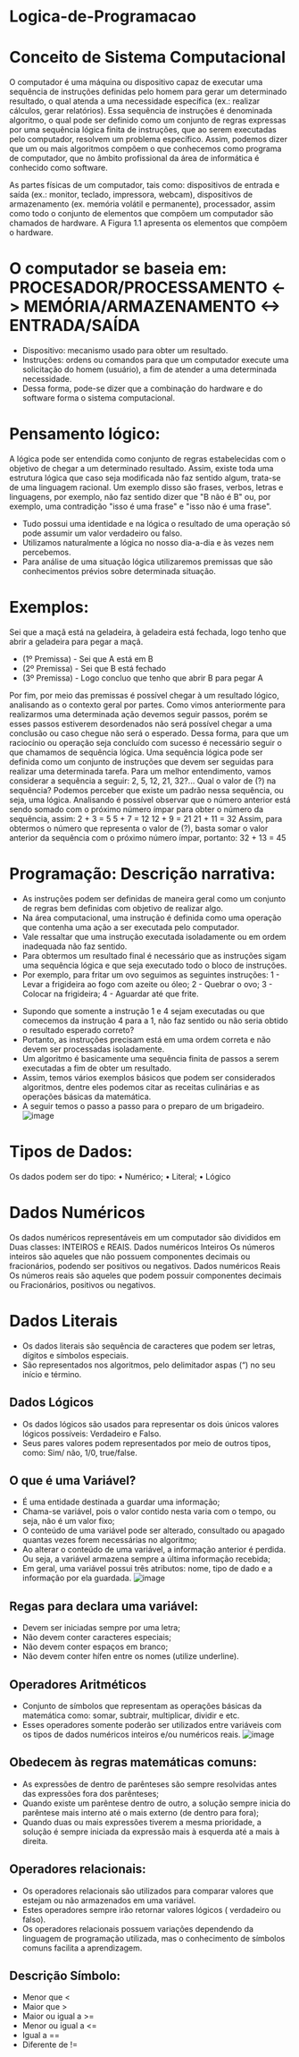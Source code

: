 # Logica-de-Programacao

# Conceito de Sistema Computacional

O computador é uma máquina ou dispositivo capaz de executar uma sequência de instruções definidas pelo homem para gerar um determinado resultado, o qual atenda a uma necessidade específica (ex.: realizar cálculos, gerar relatórios). Essa sequência de instruções é denominada algoritmo, o qual pode ser definido como um conjunto de regras expressas por uma sequência lógica finita de instruções, que ao serem executadas pelo computador, resolvem um problema específico. Assim, podemos dizer que um ou mais algoritmos compõem o que conhecemos como programa de computador, que no âmbito profissional da área de informática é conhecido como software.

As partes físicas de um computador, tais como: dispositivos de entrada e saída (ex.: monitor, teclado, impressora, webcam), dispositivos de armazenamento (ex. memória volátil e permanente), processador, assim como todo o conjunto de elementos que compõem um computador são chamados de hardware. A Figura 1.1 apresenta os elementos que compõem o hardware.

# O computador se baseia em: PROCESADOR/PROCESSAMENTO <-> MEMÓRIA/ARMAZENAMENTO <-> ENTRADA/SAÍDA

* Dispositivo: mecanismo usado para obter um resultado.
* Instruções: ordens ou comandos para que um computador execute uma solicitação do homem (usuário), a fim de atender a uma determinada necessidade.
* Dessa forma, pode-se dizer que a combinação do hardware e do software forma o sistema computacional.

# Pensamento lógico:

A lógica pode ser entendida como conjunto de regras estabelecidas com o objetivo de chegar a um determinado resultado. Assim, existe toda uma estrutura lógica que caso seja modificada não faz sentido algum, trata-se de uma linguagem racional. Um exemplo disso são frases, verbos, letras e linguagens, por exemplo, não faz sentido dizer que "B não é B" ou, por exemplo, uma contradição "isso é uma frase" e "isso não é uma frase". 
* Tudo possui uma identidade e na lógica o resultado de uma operação só pode assumir um valor verdadeiro ou falso.
* Utilizamos naturalmente a lógica no nosso dia-a-dia e às vezes nem percebemos.
* Para análise de uma situação lógica utilizaremos premissas que são conhecimentos prévios sobre determinada situação.

# Exemplos:

Sei que a maçã está na geladeira, à geladeira está fechada, logo tenho que abrir a geladeira para pegar a maçã.
- (1º Premissa) - Sei que A está em B
- (2º Premissa) - Sei que B está fechado
- (3º Premissa) - Logo concluo que tenho que abrir B para pegar A
 
 
Por fim, por meio das premissas é possível chegar à um resultado lógico, analisando as o contexto geral por partes.
Como vimos anteriormente para realizarmos uma determinada ação devemos seguir passos, porém se esses passos estiverem desordenados não será possível chegar a uma conclusão ou caso chegue não será o esperado. Dessa forma, para que um raciocínio ou operação seja concluído com sucesso é necessário seguir o que chamamos de sequência lógica.
Uma sequência lógica pode ser definida como um conjunto de instruções que devem ser seguidas para realizar uma determinada tarefa.
Para um melhor entendimento, vamos considerar a sequência a seguir:
2, 5, 12, 21, 32?...
Qual o valor de (?) na sequência?
Podemos perceber que existe um padrão nessa sequência, ou seja, uma lógica.
Analisando é possível observar que o número anterior está sendo somado com o próximo número ímpar para obter o número da sequência, assim:
2 + 3 = 5
5 + 7 = 12
12 + 9 = 21
21 + 11 = 32
Assim, para obtermos o número que representa o valor de (?), basta somar o valor anterior da sequência com o próximo número ímpar, portanto:
32 + 13 = 45

# Programação: Descrição narrativa:

- As instruções podem ser definidas de maneira geral como um conjunto de regras bem definidas com objetivo de realizar algo.
- Na área computacional, uma instrução é definida como uma operação que contenha uma ação a ser executada pelo computador.
- Vale ressaltar que uma instrução executada isoladamente ou em ordem inadequada não faz sentido.
- Para obtermos um resultado final é necessário que as instruções sigam uma sequência lógica e que seja executado todo o bloco de instruções.
- Por exemplo, para fritar um ovo seguimos as seguintes instruções:
1 - Levar a frigideira ao fogo com azeite ou óleo;
2 - Quebrar o ovo;
3 - Colocar na frigideira;
4 - Aguardar até que frite.
* Supondo que somente a instrução 1 e 4 sejam executadas ou que comecemos da instrução 4 para a 1, não faz sentido ou não seria obtido o resultado esperado correto?
* Portanto, as instruções precisam está em uma ordem correta e não devem ser processadas isoladamente.
* Um algoritmo é basicamente uma sequência finita de passos a serem executadas a fim de obter um resultado.
* Assim, temos vários exemplos básicos que podem ser considerados algoritmos, dentre eles podemos citar as receitas culinárias e as operações básicas da matemática.
* A seguir temos o passo a passo para o preparo de um brigadeiro.
 ![image](https://github.com/WillTechWork/Logica-de-Programacao/assets/142448070/c5dd628a-1f34-4255-b7c4-6980b92bbebf)


# Tipos de Dados:

Os dados podem ser do tipo:
•	Numérico;
•	Literal;
•	Lógico

# Dados Numéricos
Os dados numéricos representáveis em um computador são divididos em
Duas classes: INTEIROS e REAIS.
Dados numéricos Inteiros
Os números inteiros são aqueles que não possuem componentes decimais ou fracionários, podendo ser positivos ou negativos.
Dados numéricos Reais
Os números reais são aqueles que podem possuir componentes decimais ou
Fracionários, positivos ou negativos.

# Dados Literais
- Os dados literais são sequência de caracteres que podem ser letras, dígitos e símbolos especiais.
- São representados nos algoritmos, pelo delimitador aspas (“) no seu início e término.
## Dados Lógicos
- Os dados lógicos são usados para representar os dois únicos valores lógicos possíveis: Verdadeiro e Falso.
- Seus pares valores podem representados por meio de outros tipos, como:
Sim/ não, 1/0, true/false.
## O que é uma Variável?
- É uma entidade destinada a guardar uma informação;
- Chama-se variável, pois o valor contido nesta varia com o tempo, ou seja, não é um valor fixo;
- O conteúdo de uma variável pode ser alterado, consultado ou apagado quantas vezes forem necessárias no algoritmo;
- Ao alterar o conteúdo de uma variável, a informação anterior é perdida. Ou seja, a variável armazena sempre a última informação recebida;
- Em geral, uma variável possui três atributos: nome, tipo de dado e a informação por ela guardada.
![image](https://github.com/WillTechWork/Logica-de-Programacao/assets/142448070/6c8bf19e-a6df-4106-8851-931c516232c2)

## Regas para declara uma variável:

- Devem ser iniciadas sempre por uma letra;
- Não devem conter caracteres especiais;
- Não devem conter espaços em branco;
- Não devem conter hífen entre os nomes (utilize underline).

## Operadores Aritméticos
- Conjunto de símbolos que representam as operações básicas da matemática como: somar, subtrair, multiplicar, dividir e etc.
- Esses operadores somente poderão ser utilizados entre variáveis com os tipos de dados numéricos inteiros e/ou numéricos reais.
  ![image](https://github.com/WillTechWork/Logica-de-Programacao/assets/142448070/b6995a38-e653-4272-ae8e-d8a8030fd874)

## Obedecem às regras matemáticas comuns:
-	As expressões de dentro de parênteses são sempre resolvidas antes das expressões fora dos parênteses;
-	Quando existe um parêntese dentro de outro, a solução sempre inicia do parêntese mais interno até o mais externo (de dentro para fora);
-	Quando duas ou mais expressões tiverem a mesma prioridade, a solução é sempre iniciada da expressão mais à esquerda até a mais à direita.

## Operadores relacionais:
- Os operadores relacionais são utilizados para comparar valores que estejam ou não armazenados em uma variável.
- Estes operadores sempre irão retornar valores lógicos ( verdadeiro ou falso).
- Os operadores relacionais possuem variações dependendo da linguagem de programação utilizada, mas o conhecimento de símbolos comuns facilita a aprendizagem.
## Descrição	Símbolo:
- Menor que	        <  
- Maior que	        >
- Maior ou igual a 	>=
- Menor ou igual a 	<=
- Igual a           ==
- Diferente de	     != 












